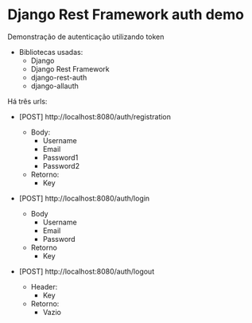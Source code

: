 # Django Rest Framework auth demo

Demonstração de autenticação utilizando token

* Bibliotecas usadas:
    * Django
    * Django Rest Framework
    * django-rest-auth
    * django-allauth

Há três urls:

* [POST] http://localhost:8080/auth/registration
    * Body:
        * Username
        * Email
        * Password1
        * Password2
    * Retorno:
        * Key

* [POST] http://localhost:8080/auth/login
    * Body
        * Username
        * Email
        * Password
    * Retorno
        * Key

* [POST] http://localhost:8080/auth/logout
    * Header:
        * Key
    * Retorno:
        * Vazio

